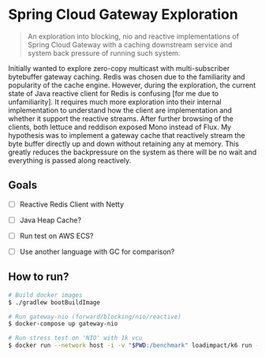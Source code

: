 # Spring Cloud Gateway Exploration

> An exploration into blocking, nio and reactive implementations of Spring Cloud Gateway with a caching downstream
> service and system back pressure of running such system.

Initially wanted to explore zero-copy multicast with multi-subscriber bytebuffer gateway caching. 
Redis was chosen due to the familiarity and popularity of the cache engine.
However, during the exploration, the current state of Java reactive client for Redis is confusing 
\[for me due to unfamiliarity\].
It requires much more exploration into their internal implementation to understand how the client are implementation
and whether it support the reactive streams.
After further browsing of the clients, both lettuce and reddison exposed Mono instead of Flux.
My hypothesis was to implement a gateway cache that reactively stream the byte buffer directly up and down without 
retaining any at memory. This greatly reduces the backpressure on the system as there will be no wait and everything is 
passed along reactively.

## Goals

- [ ] Reactive Redis Client with Netty
- [ ] Java Heap Cache?
- [ ] Run test on AWS ECS?
- [ ] Use another language with GC for comparison?


## How to run?

```bash
# Build docker images
$ ./gradlew bootBuildImage

# Run gateway-nio (forward/blocking/nio/reactive) 
$ docker-compose up gateway-nio

# Run stress test on 'NIO' with 1k vcu
$ docker run --network host -i -v "$PWD:/benchmark" loadimpact/k6 run -e TYPE=nio /benchmark/test.js 
``` 
